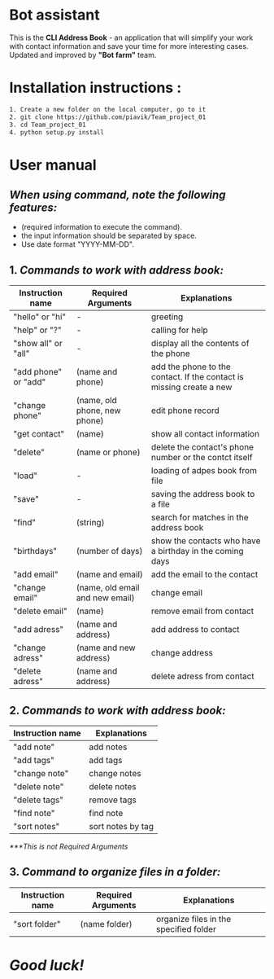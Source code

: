 # __Bot assistant__
This is the __CLI Address Book__ - an application that will simplify your work with contact information and save your time for more interesting cases. Updated and improved by __"Bot farm"__ team.

# __Installation instructions__ :
```sh
1. Create a new folder on the local computer, go to it
2. git clone https://github.com/piavik/Team_project_01
3. cd Team_project_01
4. python setup.py install
```

# __User manual__
## _When using command, note the following features:_
- (required information to execute the command).
- the input information should be separated by space.
- Use date format "YYYY-MM-DD".

## 1. _Commands to work with address book:_
| Instruction name | Required Arguments | Explanations |
| ------ | ------ | ------ |
| "hello" or "hi"  | - | greeting |
| "help" or "?" | - | calling for help |
| "show all" or "all" | - | display all the contents of the phone |
| "add phone" or "add"| (name and phone) | add the phone to the contact. If the contact is missing create a new|
| "change phone" | (name, old phone, new phone) | edit phone record |
| "get contact" | (name) | show all contact information |
| "delete" | (name or phone) | delete the contact's phone number or the contct itself |
| "load" | - |loading of adpes book from file |
| "save" | - | saving the address book to a file |
| "find" | (string) | search for matches in the address book |
| "birthdays" | (number of days) | show the contacts who have a birthday in the coming days |
| "add email" | (name and email) | add the email to the contact|
| "change email" | (name, old email and new email) | change email |
| "delete email" | (name) |  remove email from contact |
| "add adress" | (name and address) | add address to contact |
| "change adress" | (name and new address)| change address|
| "delete adress" | (name and address) | delete adress from contact|

## 2. _Commands to work with address book:_
| Instruction name | Explanations |
| ------ | ------ |
| "add note" | add notes|
| "add tags" | add tags |
| "change note" | change notes|
| "delete note" | delete notes|
| "delete tags" | remove tags |        
| "find note" |  find note |
| "sort notes" | sort notes by tag |
_***This is not Required Arguments_

## 3. _Command to organize files in a folder:_
| Instruction name | Required Arguments | Explanations |
| ------ | ------ | ------ |
| "sort folder" | (name folder) | organize files in the specified folder |
# _Good luck!_
